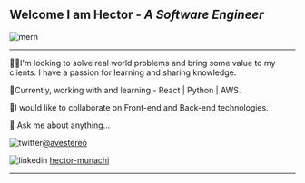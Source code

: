 ## Welcome I am Hector - <em>A Software Engineer</em>



![mern](https://user-images.githubusercontent.com/58500221/87241978-6b838380-c420-11ea-8ef3-34cc16d8cd5f.png)


___
👨‍💻I'm looking to solve real world problems and bring some value to my clients. I have a passion for learning and sharing knowledge.

🧐Currently, working with and learning - React | Python | AWS.

🤝I would like to collaborate on Front-end and Back-end technologies.

💬 Ask me about anything...

![twitter](https://user-images.githubusercontent.com/58500221/87242399-39742080-c424-11ea-88ca-94ad1498456d.png)[@avestereo](https://www.twitter.com/avestereo)<br>

![linkedin](https://user-images.githubusercontent.com/58500221/88550585-b81eaf80-d019-11ea-9ce1-56f17f13bb2b.png)
[hector-munachi](https://www.linkedin.com/in/hector-munachi-852341181)
___




